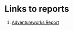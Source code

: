# Links to reports

1) [Adventureworks Report](https://app.powerbi.com/view?r=eyJrIjoiNzVlZjg4N2ItYThjOS00NGY4LTk4MDItYWJmMWIxNDIwNzRkIiwidCI6ImRmODY3OWNkLWE4MGUtNDVkOC05OWFjLWM4M2VkN2ZmOTVhMCJ9)

